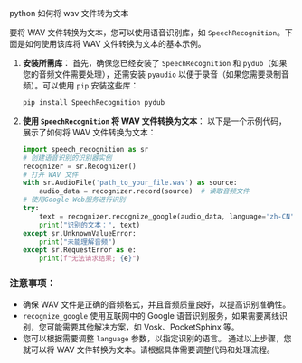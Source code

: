 python 如何将 wav 文件转为文本



要将 WAV 文件转换为文本，您可以使用语音识别库，如 `SpeechRecognition`。下面是如何使用该库将 WAV 文件转换为文本的基本示例。
1. **安装所需库**：
   首先，确保您已经安装了 `SpeechRecognition` 和 `pydub`（如果您的音频文件需要处理），还需安装 `pyaudio` 以便于录音（如果您需要录制音频）。可以使用 `pip` 安装这些库：
   ```bash
   pip install SpeechRecognition pydub
   ```
2. **使用 `SpeechRecognition` 将 WAV 文件转换为文本**：
   以下是一个示例代码，展示了如何将 WAV 文件转换为文本：
   ```python
   import speech_recognition as sr
   # 创建语音识别的识别器实例
   recognizer = sr.Recognizer()
   # 打开 WAV 文件
   with sr.AudioFile('path_to_your_file.wav') as source:
       audio_data = recognizer.record(source)  # 读取音频文件
   # 使用Google Web服务进行识别
   try:
       text = recognizer.recognize_google(audio_data, language='zh-CN')  # 中文识别
       print("识别的文本：", text)
   except sr.UnknownValueError:
       print("未能理解音频")
   except sr.RequestError as e:
       print(f"无法请求结果; {e}")
   ```
### 注意事项：
- 确保 WAV 文件是正确的音频格式，并且音频质量良好，以提高识别准确性。
- `recognize_google` 使用互联网中的 Google 语音识别服务，如果需要离线识别，您可能需要其他解决方案，如 Vosk、PocketSphinx 等。
- 您可以根据需要调整 `language` 参数，以指定识别的语言。
通过以上步骤，您就可以将 WAV 文件转换为文本。请根据具体需要调整代码和处理流程。